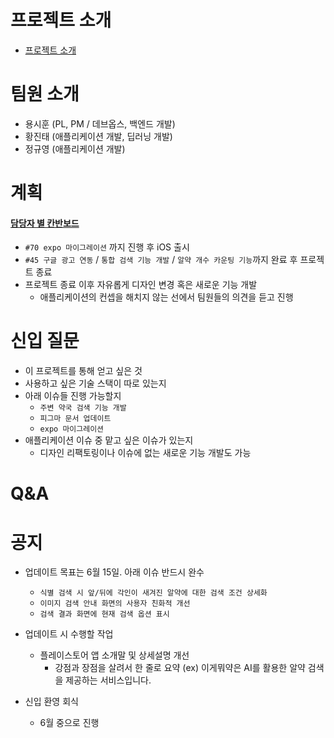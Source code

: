# 프로젝트 소개
- [프로젝트 소개](https://github.com/KNUT-Capstone-Design-team-1/wip-document/wiki/%ED%94%84%EB%A1%9C%EC%A0%9D%ED%8A%B8-%EC%86%8C%EA%B0%9C)

# 팀원 소개
- 용시훈 (PL, PM / 데브옵스, 백엔드 개발)
- 황진태 (애플리케이션 개발, 딥러닝 개발)
- 정규영 (애플리케이션 개발)

# 계획
#### [담당자 별 칸반보드](https://github.com/orgs/KNUT-Capstone-Design-team-1/projects/10)
- `#70 expo 마이그레이션` 까지 진행 후 iOS 출시
- `#45 구글 광고 연동` / `통합 검색 기능 개발` / `알약 개수 카운팅 기능`까지 완료 후 프로젝트 종료
- 프로젝트 종료 이후 자유롭게 디자인 변경 혹은 새로운 기능 개발
  - 애플리케이션의 컨셉을 해치지 않는 선에서 팀원들의 의견을 듣고 진행

# 신입 질문
- 이 프로젝트를 통해 얻고 싶은 것
- 사용하고 싶은 기술 스택이 따로 있는지
- 아래 이슈들 진행 가능할지
  - `주변 약국 검색 기능 개발`
  - `피그마 문서 업데이트`
  - `expo 마이그레이션`
- 애플리케이션 이슈 중 맡고 싶은 이슈가 있는지
  - 디자인 리팩토링이나 이슈에 없는 새로운 기능 개발도 가능

# Q&A

# 공지
- 업데이트 목표는 6월 15일. 아래 이슈 반드시 완수
  - `식별 검색 시 앞/뒤에 각인이 새겨진 알약에 대한 검색 조건 상세화`
  - `이미지 검색 안내 화면의 사용자 친화적 개선`
  - `검색 결과 화면에 현재 검색 옵션 표시`

- 업데이트 시 수행할 작업
  - 플레이스토어 앱 소개말 및 상세설명 개선
    - 강점과 장점을 살려서 한 줄로 요약 (ex) 이게뭐약은 AI를 활용한 알약 검색을 제공하는 서비스입니다.

- 신입 환영 회식
  - 6월 중으로 진행